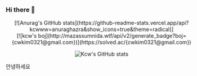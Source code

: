 ### Hi there 👋

<!--
**kcwww/kcwww** is a ✨ _special_ ✨ repository because its `README.md` (this file) appears on your GitHub profile.

Here are some ideas to get you started:

- 🔭 I’m currently working on ...
- 🌱 I’m currently learning ...
- 👯 I’m looking to collaborate on ...
- 🤔 I’m looking for help with ...
- 💬 Ask me about ...
- 📫 How to reach me: ...
- 😄 Pronouns: ...
- ⚡ Fun fact: ...
-->
<div align=center>
[![Anurag's GitHub stats](https://github-readme-stats.vercel.app/api?kcwww=anuraghazra&show_icons=true&theme=radical)]
</div>
<div align=center>
[![kcw's boj](http://mazassumnida.wtf/api/v2/generate_badge?boj={cwkim0321@gmail.com})](https://solved.ac/{cwkim0321@gmail.com})
</div>
<div align=center>
	
![Kcw's GitHub stats](https://github-readme-stats.vercel.app/api?username=kcwww&show_icons=true&theme=radical)
	
 </div>
 
 안녕하세요
